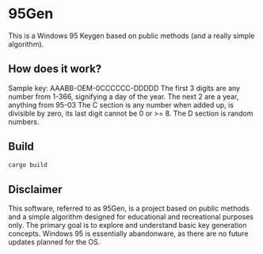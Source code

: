 # 95Gen

This is a Windows 95 Keygen based on public methods (and a really simple algorithm).

## How does it work?

Sample key: AAABB-OEM-0CCCCCC-DDDDD
The first 3 digits are any number from 1-366, signifying a day of the year.
The next 2 are a year, anything from 95-03
The C section is any number when added up, is divisible by zero, its last digit cannot be 0 or >= 8.
The D section is random numbers.

## Build

```bash
cargo build
```

## Disclaimer

This software, referred to as 95Gen, is a project based on public methods and a simple algorithm designed for educational and recreational purposes only. The primary goal is to explore and understand basic key generation concepts. Windows 95 is essentially abandonware, as there are no future updates planned for the OS. 
